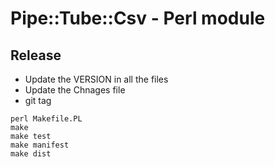 # Pipe::Tube::Csv - Perl module

## Release

* Update the VERSION in all the files
* Update the Chnages file
* git tag

```
perl Makefile.PL
make
make test
make manifest
make dist
```
